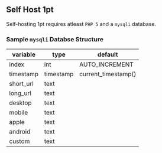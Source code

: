 ## Self Host 1pt
Self-hosting 1pt requires atleast `PHP 5` and a `mysqli` database.

### Sample `mysqli` Databse Structure

| variable | type | default |
| --- | --- | --- |
| index | int | AUTO_INCREMENT
| timestamp | timestamp | current_timestamp() 
| short_url | text | 
| long_url | text | 
| desktop | text | 
| mobile | text | 
| apple | text | 
| android | text | 
| custom | text | 
